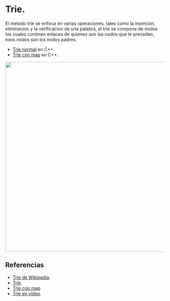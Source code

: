 # Trie.

El metodo trie se enfoca en varias operaciones, tales como la insercion, eliminacion y la verificacion de una palabra, el trie se compone de nodos los cuales continen enlaces de quienes son los nodos que le preceden, esos nodos son los nodos padres.
* [Trie normal](https://github.com/Lutyvr02/Algoritmica/blob/main/Contenidos/trie/trie.cpp) en C++.
* [Trie con map](https://github.com/Lutyvr02/Algoritmica/blob/main/Contenidos/trie/triemap.cpp) en C++.

<img src="https://user-images.githubusercontent.com/101956531/193711941-f197f589-e82f-430d-915c-c580bc5ddaa4.png" width="600">

## Referencias
* [Trie de Wikipedia](https://en.wikipedia.org/wiki/Trie).
* [Trie](https://www.geeksforgeeks.org/trie-insert-and-search).
* [Trie con map](https://www.geeksforgeeks.org/trie-memory-optimization-using-hash-map).
* [Trie en video](https://www.youtube.com/watch?v=AXjmTQ8LEoI).
